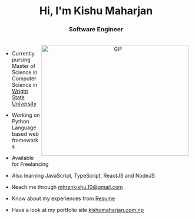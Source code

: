 <h1 align="center">Hi, I'm Kishu Maharjan</h1>
<h3 align="center">Software Engineer</h3>

<br/>

<a target="_blank" align="center">
  <img align="right" top="500" height="300" width="400" alt="GIF" src="https://media.giphy.com/media/SWoSkN6DxTszqIKEqv/giphy.gif">
</a>

- Currently pursing Master of Science in Computer Science in <a href="https://www.wright.edu/" target="_blank">Wright State University</a>

- Working on Python Language based web frameworks

- Available for Freelancing

- Also learning JavaScript, TypeScript, ReactJS and NodeJS

- Reach me through <a href = "mailto: mhrznkishu.10@gmail.com">mhrznkishu.10@gmail.com</a>

- Know about my experiences from <a href="https://docs.google.com/document/d/1JwVeWoVrPl6kNuiam4G2egFXt3mvg_2PhYXSAW9C5Ug/edit?usp=sharing" target="_blank">Resume</a>

- Have a look at my portfolio site <a href="https://kishumaharjan.com.np/" target="_blank">kishumaharjan.com.np</a>

<br/>
